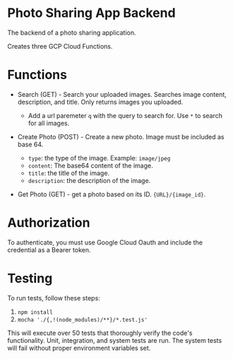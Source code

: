 # Photo Sharing App Backend

The backend of a photo sharing application.

Creates three GCP Cloud Functions.

# Functions
- Search (GET) - Search your uploaded images. Searches image content, description, and title. Only returns images you uploaded.
    - Add a url paremeter `q` with the query to search for. Use `*` to search for all images.

- Create Photo (POST) - Create a new photo. Image must be included as base 64.
    - `type`: the type of the image. Example: `image/jpeg`
    - `content`: The base64 content of the image.
    - `title`: the title of the image.
    - `description`: the description of the image.

- Get Photo (GET) - get a photo based on its ID. `{URL}/{image_id}`.

# Authorization
To authenticate, you must use Google Cloud Oauth and include the credential as a Bearer token.

# Testing
To run tests, follow these steps:
1. `npm install`
2. `mocha './{,!(node_modules)/**}/*.test.js'`

This will execute over 50 tests that thoroughly verify the code's functionality. Unit, integration, and system tests are run. The system tests will fail without proper environment variables set.